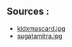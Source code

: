 ## Sources :

* [kidxmascard.jpg](http://stager.org/news.html)
* [sugatamitra.jpg](http://www.iated.org/edulearn11/keynote_speaker)
